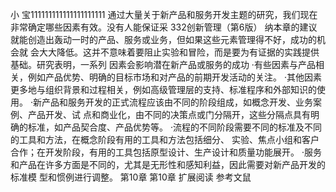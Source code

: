 小
宝111111111111111111111
通过大量关于新产品和服务开发主题的研究，我们现在非常确定哪些因素有效。没有人能保证采
332创新管理（第6版）
纳本章的建议就能创造出轰动一时的产品、服务或业务，但如果这些元素管理得不好，成功的机会就
会大大降低。这并不意味着要阻止实验和冒险，而是要为有证据的实践提供基础。研究表明，一系列
因素会影响潜在新产品或服务的成功
·有些因素与产品相关，例如产品优势、明确的目标市场和对产品的前期开发活动的关注。
·其他因素更多地与组织背景和过程相关，例如高级管理层的支持、标准程序和外部知识的使用。
·新产品和服务开发的正式流程应该由不同的阶段组成，如概念开发、业务案例、产品开发、试
点和商业化，由不同的决策点或门分隔开，这些分隔点具有明确的标准，如产品契合度、产品优势等。
·流程的不同阶段需要不同的标准及不同的工具和方法，在概念阶段有用的工具和方法包括细分、
实验、焦点小组和客户合作；在开发阶段，有用的工具包括原型设计、生产设计和质量功能展开。
·服务和产品在许多方面是不同的，尤其是无形性和感知利益，因此需要对新产品开发的标准模
型和惯例进行调整。
第10章
第10章
扩展阅读
参考文鼠
